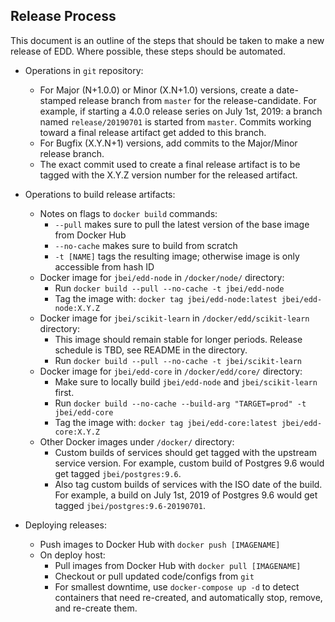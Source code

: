 ## Release Process

This document is an outline of the steps that should be taken to make a new release of EDD. Where
possible, these steps should be automated.

-   Operations in `git` repository:

    -   For Major (N+1.0.0) or Minor (X.N+1.0) versions, create a date-stamped release branch from
        `master` for the release-candidate. For example, if starting a 4.0.0 release series on
        July 1st, 2019: a branch named `release/20190701` is started from `master`. Commits working
        toward a final release artifact get added to this branch.
    -   For Bugfix (X.Y.N+1) versions, add commits to the Major/Minor release branch.
    -   The exact commit used to create a final release artifact is to be tagged with the X.Y.Z
        version number for the released artifact.

-   Operations to build release artifacts:

    -   Notes on flags to `docker build` commands:
        -   `--pull` makes sure to pull the latest version of the base image from Docker Hub
        -   `--no-cache` makes sure to build from scratch
        -   `-t [NAME]` tags the resulting image; otherwise image is only accessible from hash ID
    -   Docker image for `jbei/edd-node` in `/docker/node/` directory:
        -   Run `docker build --pull --no-cache -t jbei/edd-node`
        -   Tag the image with: `docker tag jbei/edd-node:latest jbei/edd-node:X.Y.Z`
    -   Docker image for `jbei/scikit-learn` in `/docker/edd/scikit-learn` directory:
        -   This image should remain stable for longer periods. Release schedule is TBD, see
            README in the directory.
        -   Run `docker build --pull --no-cache -t jbei/scikit-learn`
    -   Docker image for `jbei/edd-core` in `/docker/edd/core/` directory:
        -   Make sure to locally build `jbei/edd-node` and `jbei/scikit-learn` first.
        -   Run `docker build --no-cache --build-arg "TARGET=prod" -t jbei/edd-core`
        -   Tag the image with: `docker tag jbei/edd-core:latest jbei/edd-core:X.Y.Z`
    -   Other Docker images under `/docker/` directory:
        -   Custom builds of services should get tagged with the upstream service version. For
            example, custom build of Postgres 9.6 would get tagged `jbei/postgres:9.6`.
        -   Also tag custom builds of services with the ISO date of the build. For example, a
            build on July 1st, 2019 of Postgres 9.6 would get tagged `jbei/postgres:9.6-20190701`.

-   Deploying releases:
    -   Push images to Docker Hub with `docker push [IMAGENAME]`
    -   On deploy host:
        -   Pull images from Docker Hub with `docker pull [IMAGENAME]`
        -   Checkout or pull updated code/configs from `git`
        -   For smallest downtime, use `docker-compose up -d` to detect containers that need
            re-created, and automatically stop, remove, and re-create them.
